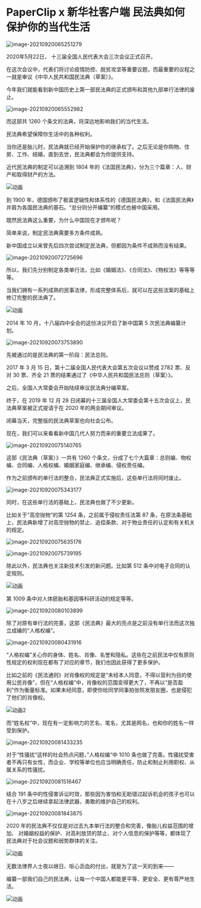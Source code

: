 # PaperClip x 新华社客户端 民法典如何保护你的当代生活

![image-20210920065251279](https://cdn.jsdelivr.net/gh/Just-Prog/static/img/202109200735227.png)

2020年5月22日， 十三届全国人民代表大会三次会议正式召开。

在这次会议中，代表们将讨论疫情防控、脱贫攻坚等重要议题，而最重要的议程之一就是审议《中华人民共和国民法典（草案）》。

今年我们就能看到新中国历史上第一部民法典的正式颁布和其他九部单行法律的废止。

![image-20210920065552982](https://cdn.jsdelivr.net/gh/Just-Prog/static/img/202109200736567.png)

而这部共 1260 个条文的法典，将深远地影响我们的当代生活。



民法典希望保障你生活中的各种权利。

当你还是胎儿时，民法典就已经开始保护你的继承权了。之后无论是你购物、住房、工作、结婚，直到去世，民法典都会为你提供支持。

近代民法典的制定可以追溯到 1804 年的《法国民法典》，分为三个篇章：人、财产和取得财产的方法。

![动画](https://cdn.jsdelivr.net/gh/Just-Prog/static/img/202109200734618.gif)

到 1900 年，德国颁布了极富逻辑性和体系性的《德国民法典》，和《法国民法典》并肩为各国民法典的基石。“总分则分开编纂”的模式也被中国采用。

既然民法典这么重要，为什么中国现在才颁布呢？

简单来说，制定民法典需要多方条件成熟。

新中国成立以来曾先后四次尝试制定民法典，但都因为条件不成熟而没有结果。

![image-20210920072725696](https://cdn.jsdelivr.net/gh/Just-Prog/static/img/202109200735347.png)

所以，我们先分别制定各类单行法，比如《婚姻法》、《合同法》、《物权法》等等等等。

当我们拥有一系列成熟的民事法律，形成完整体系后，就可以在这些法案的基础上修订完整的民法典了。

![动画](https://cdn.jsdelivr.net/gh/Just-Prog/static/img/202109200735485.gif)

2014 年 10 月，十八届四中全会的这份决议开启了新中国第 5 次民法典编纂计划。

![image-20210920073753890](https://cdn.jsdelivr.net/gh/Just-Prog/static/img/202109200737275.png)

先被通过的是民法典的第一阶段：民法总则。

2017 年 3 月 15 日，第十二届全国人民代表大会第五次会议以赞成 2782 票、反对 30 票、齐全 21 票的结果通过了《中华人民共和国民法总则（草案）》。

之后，全国人大常委会开始陆续审议民法典分编草案。

终于，在 2019 年 12 月 28 日闭幕的十三届全国人大常委会第十五次会议上，民法典草案被正式提请于在 2020 年的两会期间审议。

闭幕当天，完整版的民法典草案也向社会公布。

现在，我们可以来看看新中国几代人努力而来的重要立法成果了。

![image-20210920075140765](https://cdn.jsdelivr.net/gh/Just-Prog/static/img/202109200751104.png)

这部《民法典（草案）》一共有 1260 个条文，分成了七个大篇章：总则编、物权编、合同编、人格权编、婚姻家庭编、继承编、侵权责任编。

作为之前颁布的单行法的整合，民法典正式实施后，这些单行法将同时废止。

![image-20210920075343177](https://cdn.jsdelivr.net/gh/Just-Prog/static/img/202109200753434.png)

同时，在这些单行法的基础上，民法典也做了不少更新。

比如关于“高空抛物”的第 1254 条，之前属于侵权责任法第 87 条，在原法条基础上，民法典新增了对高空抛物的禁止、追偿条款、对于物业责任的认定和有关机关的规定。

![image-20210920075635176](https://cdn.jsdelivr.net/gh/Just-Prog/static/img/202109200756458.png)

![image-20210920075739195](https://cdn.jsdelivr.net/gh/Just-Prog/static/img/202109200757441.png)

除此以外，民法典也关注新技术引发的新问题。比如第 512 条中对电子合同的认定规则。

![动画](https://cdn.jsdelivr.net/gh/Just-Prog/static/img/202109200759407.gif)

第 1009 条中对人体胚胎和基因等科研活动的规定等等。

![image-20210920080103899](https://cdn.jsdelivr.net/gh/Just-Prog/static/img/202109200801360.png)

除了对原有单行法的完善，这部《民法典》最大的亮点是之前没有单行法而这次独立成编的“人格权编”。

![image-20210920080431916](https://cdn.jsdelivr.net/gh/Just-Prog/static/img/202109200804240.png)

“人格权编”关心你的身体、姓名、肖像、名誉和隐私。这些在之前民法中仅有原则性规定的权利现在都有了对应的章节，我们也因此获得了更多保护。

比如之前的《民法通则》对肖像权的规定是“未经本人同意，不得以营利为目的使用公民肖像”，但在“人格权编”中，肖像权的范围变得更大了，不再以“是否盈利”作为衡量标准。如果未经同意，即使你给同学同事拍张照发朋友圈，也是侵犯了他们的肖像权。

![动画2](https://cdn.jsdelivr.net/gh/Just-Prog/static/img/202109200813777.gif)

而“姓名权”中，现在有一定影响力的艺名、笔名，尤其是网名，也和你的姓名一样受到保护。

![image-20210920081433235](https://cdn.jsdelivr.net/gh/Just-Prog/static/img/202109200814462.png)

对于“性骚扰“这样的社会热点问题，”人格权编“中 1010 条也做了完善。性骚扰受害者不再只有女性，而企业、学校等单位也应当明确责任，防止和制止利用职权、从属关系的性骚扰。

![image-20210920081516467](https://cdn.jsdelivr.net/gh/Just-Prog/static@7cedd95b2a4827e93e4dbddb563fbf0684c82f8f/img/202109200815821.png)

结合 191 条中的性侵害诉讼时效，那些因为害怕和无助错过起诉机会的孩子也可以在十八岁之后继续拿起法律武器，勇敢的维护自己的权利。

![image-20210920081843875](https://cdn.jsdelivr.net/gh/Just-Prog/static/img/202109200818199.png)

2020 年的民法典不仅仅是对过去九本单行法的整合和完善，像胎儿权益范围的增加、 对婚姻权益的保护、对高利放贷的禁止、对个人信息的保护等等，都体现了民法典对于社会议题和弱势群体的关注。

![动画](https://cdn.jsdelivr.net/gh/Just-Prog/static/img/202109200822582.gif)

无数法律界人士夜以继日、呕心沥血的付出，就是为了这一天的到来——

编纂一部我们自己的民法典，让每一个中国人都能更平等、更安全、更有尊严地生活。

![动画](https://cdn.jsdelivr.net/gh/Just-Prog/static/img/202109200828114.gif)

